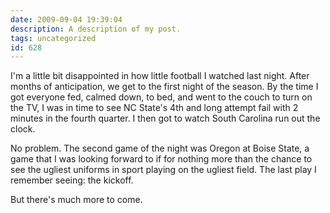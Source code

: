 ```yaml
---
date: 2009-09-04 19:39:04
description: A description of my post.
tags: uncategorized
id: 628
---
```

I'm a little bit disappointed in how little football I watched last night.  After months of anticipation, we get to the first night of the season.  By the time I got everyone fed, calmed down, to bed, and went to the couch to turn on the TV, I was in time to see NC State's 4th and long attempt fail with 2 minutes in the fourth quarter.  I then got to watch South Carolina run out the clock.

No problem.  The second game of the night was Oregon at Boise State, a game that I was looking forward to if for nothing more than the chance to see the ugliest uniforms in sport playing on the ugliest field.  The last play I remember seeing:  the kickoff.

But there's much more to come.  